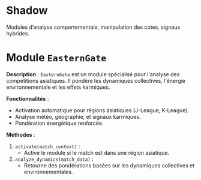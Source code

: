 # Shadow
Modules d’analyse comportementale, manipulation des cotes, signaux hybrides.
# Module `EasternGate`

**Description** :
`EasternGate` est un module spécialisé pour l'analyse des compétitions asiatiques. Il pondère les dynamiques collectives, l'énergie environnementale et les effets karmiques.

**Fonctionnalités** :
- Activation automatique pour régions asiatiques (J-League, K-League).
- Analyse météo, géographie, et signaux karmiques.
- Pondération énergétique renforcée.

**Méthodes** :
1. `activate(match_context)` :
   - Active le module si le match est dans une région asiatique.
2. `analyze_dynamics(match_data)` :
   - Retourne des pondérations basées sur les dynamiques collectives et environnementales.
